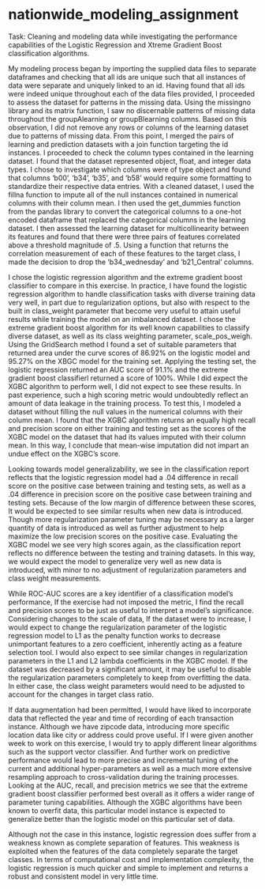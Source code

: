 # nationwide_modeling_assignment
Task: Cleaning and modeling data while investigating the performance capabilities of the Logistic Regression and Xtreme Gradient Boost classification algorithms.

  My modeling process began by importing the supplied data files to separate dataframes and checking that all ids are unique such that all instances of data 
were separate and uniquely linked to an id. Having found that all ids were indeed unique throughout each of the data files provided, I proceeded to assess 
the dataset for patterns in the missing data. Using the missingno library and its matrix function, I saw no discernable patterns of missing data throughout 
the groupAlearning or groupBlearning columns. Based on this observation, I did not remove any rows or columns of the learning dataset due to patterns of missing 
data. From this point, I merged the pairs of learning and prediction datasets with a join function targeting the id instances. I proceeded to check the column 
types contained in the learning dataset. I found that the dataset represented object, float, and integer data types. I chose to investigate which columns were of 
type object and found that columns ‘b00’, ‘b34’, ‘b35’, and ‘b58’ would require some formatting to standardize their respective data entries. With a cleaned 
dataset, I used the fillna function to impute all of the null instances contained in numerical columns with their column mean. I then used the get_dummies 
function from the pandas library to convert the categorical columns to a one-hot encoded dataframe that replaced the categorical columns in the learning dataset. 
I then assessed the learning dataset for multicollinearity between its features and found that there were three pairs of features correlated above a threshold 
magnitude of .5. Using a function that returns the correlation measurement of each of these features to the target class, I made the decision to drop the 
‘b34_wednesday’ and ‘b21_Central’ columns. 

  I chose the logistic regression algorithm and the extreme gradient boost classifier to compare in this exercise. In practice, I have found the logistic 
regression algorithm to handle classification tasks with diverse training data very well, in part due to regularization options, but also with respect to the 
built in class_weight parameter that become very useful to attain useful results while training the model on an imbalanced dataset. I chose the extreme gradient 
boost algorithm for its well known capabilities to classify diverse dataset, as well as its class weighting parameter, scale_pos_weigh. 
Using the GridSearch method I found a set of suitable parameters that returned area under the curve scores of 86.92% on the logistic model and 95.27% on the 
XBGC model for the training set. Applying the testing set, the logistic regression returned an AUC score of 91.1% and the extreme gradient boost classifierl 
returned a score of 100%. While I did expect the XGBC algorithm to perform well, I did not expect to see these results. In past experience, such a high scoring 
metric would undoubtedly reflect an amount of data leakage in the training process. To test this, I modeled a dataset without filling the null values in the 
numerical columns with their column mean. I found that the XGBC algorithm returns an equally high recall and precision score on either training and testing set 
as the scores of the XGBC model on the dataset that had its values imputed with their column mean. In this way, I conclude that mean-wise imputation did not 
impart an undue effect on the XGBC’s score.

  Looking towards model generalizability, we see in the classification report reflects that the logistic regression model had a .04 difference in recall score on 
the positive case between training and testing sets, as well as a .04 difference in precision score on the positive case between training and testing sets. 
Because of the low margin of difference between these scores, It would be expected to see similar results when new data is introduced. Though more regularization 
parameter tuning may be necessary as a larger quantity of data is introduced as well as further adjustment to help maximize the low precision scores on the 
positive case. Evaluating the XGBC model we see very high scores again, as the classification report reflects no difference between the testing and training 
datasets. In this way, we would expect the model to generalize very well as new data is introduced, with minor to no adjustment of regularization parameters 
and class weight measurements. 

  While ROC-AUC scores are a key identifier of a classification model’s performance, If the exercise had not imposed the metric, I find the recall and precision 
scores to be just as useful to interpret a model’s significance. 
Considering changes to the scale of data, If the dataset were to increase, I would expect to change the regularization parameter of the logistic regression model 
to L1 as the penalty function works to decrease unimportant features to a zero coefficient, inherently acting as a feature selection tool. I would also expect to 
see similar changes in regularization parameters in the L1 and L2 lambda coefficients in the XGBC model. If the dataset was decreased by a significant amount, 
it may be useful to disable the regularization parameters completely to keep from overfitting the data. In either case, the class weight parameters would need 
to be adjusted to account for the changes in target class ratio.

  If data augmentation had been permitted, I would have liked to incorporate data that reflected the year and time of recording of each transaction instance. 
Although we have zipcode data, introducing more specific location data like city or address could prove useful. 
If I were given another week to work on this exercise, I would try to apply different linear algorithms such as the support vector classifier. And further work 
on predictive performance would lead to more precise and incremental tuning of the current and additional hyper-parameters as well as a much more extensive 
resampling approach to cross-validation during the training processes. 
Looking at the AUC, recall, and precision metrics we see that the extreme gradient boost classifier performed best overall as it offers a wider range of parameter 
tuning capabilities. Although the XGBC algorithms have been known to overfit data, this particular model instance is expected to generalize better than 
the logistic model on this particular set of data. 

  Although not the case in this instance, logistic regression does suffer from a weakness known as complete separation of features. This weakness is exploited 
when the features of the data completely separate the target classes. In terms of computational cost and implementation complexity, the logistic regression 
is much quicker and simple to implement and returns a robust and consistent model in very little time. 
